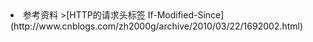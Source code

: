

<li>参考资料
>[HTTP的请求头标签 If-Modified-Since](http://www.cnblogs.com/zh2000g/archive/2010/03/22/1692002.html)